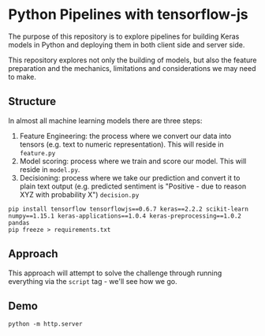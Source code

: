 # Python Pipelines with tensorflow-js

The purpose of this repository is to explore pipelines for building Keras models in Python and deploying them in both client side and server side. 

This repository explores not only the building of models, but also the feature preparation and the mechanics, limitations and considerations we may need to make. 

## Structure

In almost all machine learning models there are three steps:

1.  Feature Engineering: the process where we convert our data into tensors (e.g. text to numeric representation). This will reside in `feature.py`
2.  Model scoring: process where we train and score our model. This will reside in `model.py`. 
3.  Decisioning: process where we take our prediction and convert it to plain text output (e.g. predicted sentiment is "Positive - due to reason XYZ with probability X") `decision.py`

```
pip install tensorflow tensorflowjs==0.6.7 keras==2.2.2 scikit-learn numpy==1.15.1 keras-applications==1.0.4 keras-preprocessing==1.0.2 pandas
pip freeze > requirements.txt
```


## Approach

This approach will attempt to solve the challenge through running everything via the `script` tag - we'll see how we go.

## Demo

```
python -m http.server
```